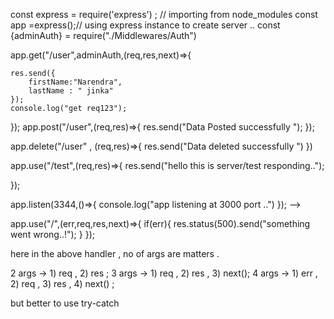 const express = require('express') ; // importing from node_modules
const app =express();// using express instance to create server .. 
const {adminAuth} = require("./Middlewares/Auth")

app.get("/user",adminAuth,(req,res,next)=>{
    
    res.send({
        firstName:"Narendra",
        lastName : " jinka"
    });
    console.log("get req123");
    
});
app.post("/user",(req,res)=>{
    res.send("Data Posted successfully ");
});

app.delete("/user" , (req,res)=>{
    res.send("Data deleted successfully ")
})

app.use("/test",(req,res)=>{
    res.send("hello this is server/test responding..");
    
});


app.listen(3344,()=>{
    console.log("app listening at 3000 port ..") 
}); -->


 
 app.use("/",(err,req,res,next)=>{
    if(err){
        res.status(500).send("something went wrong..!");
    }
});

here in the above handler , no of args are matters . 

2 args -> 1) req , 2) res ;
3 args -> 1) req , 2) res , 3) next();
4 args -> 1) err , 2) req , 3) res , 4) next() ;

but better to use try-catch